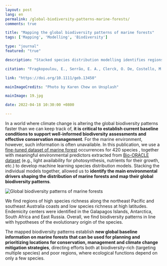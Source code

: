```yaml
---
layout: post
lang: en
permalink: /global-biodiversity-patterns-marine-forests/
comments: true

title: "Mapping the global biodiversity patterns of marine forests"
tags: ['Mapping', 'Modelling', 'Biodiversity']

type: "journal"
featured: "true"

description: "Stacked species distribution modelling identifies regions of high and low species richness and endemicity of marine forests of brown algae globally."

citation: "Fragkopoulou, E., Serrão, E. A., Clerck, O. De, Costello, M. J., Araújo, M. B., Duarte, C. M., Krause-Jensen, D., & Assis, J. (2022). Global biodiversity patterns of marine forests of brown macroalgae. Global Ecology & Biogeography, 00, 1–13."

link: "https://doi.org/10.1111/geb.13450"

mainImageCredits: "Photo by Karen Chew on Unsplash"

mainImage: 19.jpg

date: 2022-04-18 10:30:00 +0800

---
```


In a world where climate change is altering the global biodiversity patterns faster than we can keep track of, <b>it is critical to establish current baseline conditions to support well-informed biodiversity assessments and effective conservation management</b>. For the marine environment, however, such information is often unavailable. In this publication, we use a [fine-tuned dataset of marine forest](https://www.biodiversitydatascience.com/global-distribution-dataset-marine-forests/) occurrences for 420 species , together with meaningful environmental predictors extracted from [Bio-ORACLE dataset](https://www.biodiversitydatascience.com/bio-oracle-climate-layers-ecological-distribution-modelling/) (e.g., light availability for photosynthesis, nutrients for their growth, etc.) to develop machine learning species distribution models. Stacking the individual models together, allowed us to <b>identify the main environmental drivers shaping the distribution of marine forests and map their global biodiversity patterns</b>.

<img src="{{ site.baseurl }}/assets/images/posts/19_2.jpg" alt="Global biodiversity patterns of marine forests" style="max-height: 625px;">

We find regions of high species richness along the northeast Pacific and southeast Australia coasts and low species richness at high latitudes. Endemicity centers were identified in the Galapagos Islands, Antarctica, South Africa and East Russia. Overall, we find biodiversity patterns in line with hypotheses of the evolutionary origin of the species.

The mapped biodiversity patterns establish <b>new global baseline information on marine forests that can be used for planning and prioritizing locations for conservation, management and climate change mitigation strategies</b>, directing efforts both at biodiversity-rich (targeting multiple species) and poor regions, where ecological functions depend on only a few species.
